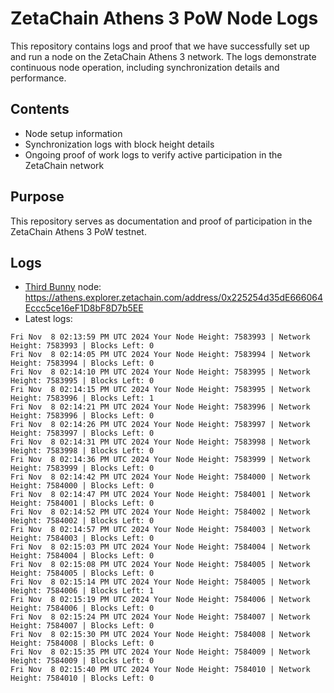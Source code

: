 # ZetaChain Athens 3 PoW Node Logs
This repository contains logs and proof that we have successfully set up and run a node on the ZetaChain Athens 3 network. The logs demonstrate continuous node operation, including synchronization details and performance.

## Contents
- Node setup information
- Synchronization logs with block height details
- Ongoing proof of work logs to verify active participation in the ZetaChain network

## Purpose
This repository serves as documentation and proof of participation in the ZetaChain Athens 3 PoW testnet.

## Logs

- [Third Bunny](https://thirdbunny.xyz/) node: https://athens.explorer.zetachain.com/address/0x225254d35dE666064Eccc5ce16eF1D8bF8D7b5EE
- Latest logs:
```
Fri Nov  8 02:13:59 PM UTC 2024 Your Node Height: 7583993 | Network Height: 7583993 | Blocks Left: 0
Fri Nov  8 02:14:05 PM UTC 2024 Your Node Height: 7583994 | Network Height: 7583994 | Blocks Left: 0
Fri Nov  8 02:14:10 PM UTC 2024 Your Node Height: 7583995 | Network Height: 7583995 | Blocks Left: 0
Fri Nov  8 02:14:15 PM UTC 2024 Your Node Height: 7583995 | Network Height: 7583996 | Blocks Left: 1
Fri Nov  8 02:14:21 PM UTC 2024 Your Node Height: 7583996 | Network Height: 7583996 | Blocks Left: 0
Fri Nov  8 02:14:26 PM UTC 2024 Your Node Height: 7583997 | Network Height: 7583997 | Blocks Left: 0
Fri Nov  8 02:14:31 PM UTC 2024 Your Node Height: 7583998 | Network Height: 7583998 | Blocks Left: 0
Fri Nov  8 02:14:36 PM UTC 2024 Your Node Height: 7583999 | Network Height: 7583999 | Blocks Left: 0
Fri Nov  8 02:14:42 PM UTC 2024 Your Node Height: 7584000 | Network Height: 7584000 | Blocks Left: 0
Fri Nov  8 02:14:47 PM UTC 2024 Your Node Height: 7584001 | Network Height: 7584001 | Blocks Left: 0
Fri Nov  8 02:14:52 PM UTC 2024 Your Node Height: 7584002 | Network Height: 7584002 | Blocks Left: 0
Fri Nov  8 02:14:57 PM UTC 2024 Your Node Height: 7584003 | Network Height: 7584003 | Blocks Left: 0
Fri Nov  8 02:15:03 PM UTC 2024 Your Node Height: 7584004 | Network Height: 7584004 | Blocks Left: 0
Fri Nov  8 02:15:08 PM UTC 2024 Your Node Height: 7584005 | Network Height: 7584005 | Blocks Left: 0
Fri Nov  8 02:15:14 PM UTC 2024 Your Node Height: 7584005 | Network Height: 7584006 | Blocks Left: 1
Fri Nov  8 02:15:19 PM UTC 2024 Your Node Height: 7584006 | Network Height: 7584006 | Blocks Left: 0
Fri Nov  8 02:15:24 PM UTC 2024 Your Node Height: 7584007 | Network Height: 7584007 | Blocks Left: 0
Fri Nov  8 02:15:30 PM UTC 2024 Your Node Height: 7584008 | Network Height: 7584008 | Blocks Left: 0
Fri Nov  8 02:15:35 PM UTC 2024 Your Node Height: 7584009 | Network Height: 7584009 | Blocks Left: 0
Fri Nov  8 02:15:40 PM UTC 2024 Your Node Height: 7584010 | Network Height: 7584010 | Blocks Left: 0
```
